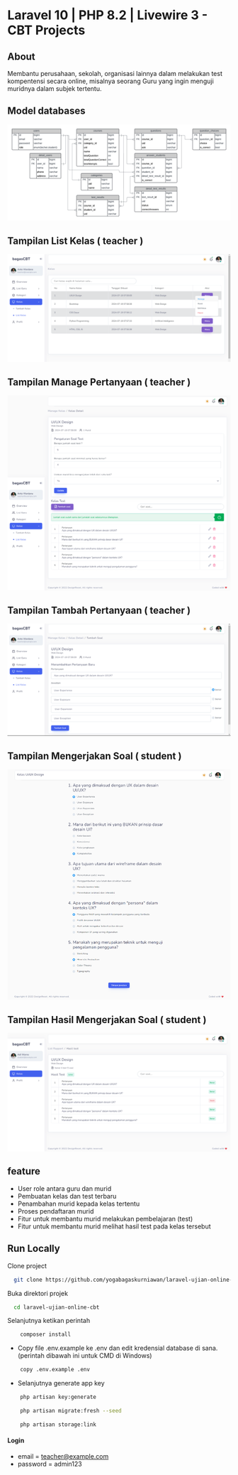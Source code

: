 # Laravel 10 | PHP 8.2 | Livewire 3 - CBT Projects

## About

Membantu perusahaan, sekolah, organisasi lainnya dalam melakukan test kompentensi secara online, misalnya seorang Guru yang ingin menguji muridnya dalam subjek tertentu.

## Model databases

![alt text](https://github.com/yogabagaskurniawan/laravel-ujian-online-cbt/blob/master/public/dokumentasi/Model%20databases.png?raw=true)

## Tampilan List Kelas ( teacher )

![alt text](https://github.com/yogabagaskurniawan/laravel-ujian-online-cbt/blob/master/public/dokumentasi/1.png?raw=true)

## Tampilan Manage Pertanyaan ( teacher )

![alt text](https://github.com/yogabagaskurniawan/laravel-ujian-online-cbt/blob/master/public/dokumentasi/2.png?raw=true)

## Tampilan Tambah Pertanyaan ( teacher )

![alt text](https://github.com/yogabagaskurniawan/laravel-ujian-online-cbt/blob/master/public/dokumentasi/3.png?raw=true)

## Tampilan Mengerjakan Soal ( student )

![alt text](https://github.com/yogabagaskurniawan/laravel-ujian-online-cbt/blob/master/public/dokumentasi/4.png?raw=true)

## Tampilan Hasil Mengerjakan Soal ( student )

![alt text](https://github.com/yogabagaskurniawan/laravel-ujian-online-cbt/blob/master/public/dokumentasi/5.png?raw=true)

## feature

-   User role antara guru dan murid
-   Pembuatan kelas dan test terbaru
-   Penambahan murid kepada kelas tertentu
-   Proses pendaftaran murid
-   Fitur untuk membantu murid melakukan pembelajaran (test)
-   Fitur untuk membantu murid melihat hasil test pada kelas tersebut

## Run Locally

Clone project

```bash
  git clone https://github.com/yogabagaskurniawan/laravel-ujian-online-cbt.git
```

Buka direktori projek

```bash
  cd laravel-ujian-online-cbt
```

Selanjutnya ketikan perintah

```bash
    composer install
```

-   Copy file .env.example ke .env dan edit kredensial database di sana. (perintah dibawah ini untuk CMD di Windows)

```bash
    copy .env.example .env
```

-   Selanjutnya generate app key

```bash
    php artisan key:generate
```

```bash
    php artisan migrate:fresh --seed
```

```bash
    php artisan storage:link
```

#### Login

-   email = teacher@example.com
-   password = admin123
